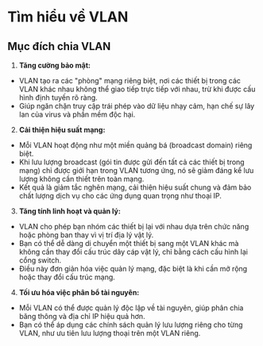 # Tìm hiểu về VLAN
## Mục đích chia VLAN
1. **Tăng cường bảo mật:**
- VLAN tạo ra các "phòng" mạng riêng biệt, nơi các thiết bị trong các VLAN khác nhau không thể giao tiếp trực tiếp với nhau, trừ khi được cấu hình định tuyến rõ ràng.
- Giúp ngăn chặn truy cập trái phép vào dữ liệu nhạy cảm, hạn chế sự lây lan của virus và phần mềm độc hại.
2. **Cải thiện hiệu suất mạng:**
- Mỗi VLAN hoạt động như một miền quảng bá (broadcast domain) riêng biệt.
- Khi lưu lượng broadcast (gói tin được gửi đến tất cả các thiết bị trong mạng) chỉ được giới hạn trong VLAN tương ứng, nó sẽ giảm đáng kể lưu lượng không cần thiết trên toàn mạng.
- Kết quả là giảm tắc nghẽn mạng, cải thiện hiệu suất chung và đảm bảo chất lượng dịch vụ cho các ứng dụng quan trọng như thoại IP.
3. **Tăng tính linh hoạt và quản lý:**
- VLAN cho phép bạn nhóm các thiết bị lại với nhau dựa trên chức năng hoặc phòng ban thay vì vị trí địa lý vật lý.
- Bạn có thể dễ dàng di chuyển một thiết bị sang một VLAN khác mà không cần thay đổi cấu trúc dây cáp vật lý, chỉ bằng cách cấu hình lại cổng switch.
- Điều này đơn giản hóa việc quản lý mạng, đặc biệt là khi cần mở rộng hoặc thay đổi cấu trúc mạng.
4. **Tối ưu hóa việc phân bổ tài nguyên:**
- Mỗi VLAN có thể được quản lý độc lập về tài nguyên, giúp phân chia băng thông và địa chỉ IP hiệu quả hơn.
- Bạn có thể áp dụng các chính sách quản lý lưu lượng riêng cho từng VLAN, như ưu tiên lưu lượng thoại trên một VLAN riêng.

